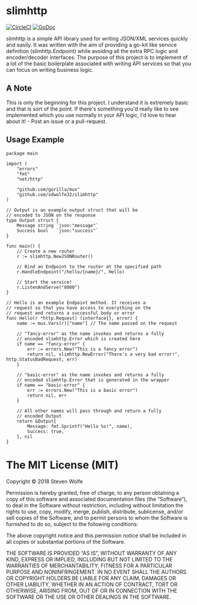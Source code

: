 # slimhttp 

[![CircleCI](https://circleci.com/gh/sdwolfe32/slimhttp.svg?style=svg)](https://circleci.com/gh/sdwolfe32/slimhttp)
[![GoDoc](https://godoc.org/github.com/sdwolfe32/slimhttp?status.svg)](https://godoc.org/github.com/sdwolfe32/slimhttp)

slimhttp is a simple API library used for writing JSON/XML services quickly and easily. It was written with the aim of providing a go-kit like service definition (slimhttp.Endpoint) while avoiding all the extra RPC logic and encoder/decoder interfaces. The purpose of this project is to implement of a lot of the basic boilerplate associated with writing API services so that you can focus on writing business logic.

## A Note

This is only the beginning for this project. I understand it is extremely basic and that is sort of the point. If there's something you'd really like to see implemented which you use normally in your API logic, I'd love to hear about it! - Post an issue or a pull-request.

## Usage Example

```
package main

import (
	"errors"
	"fmt"
	"net/http"

	"github.com/gorilla/mux"
	"github.com/sdwolfe32/slimhttp"
)

// Output is an example output struct that will be
// encoded to JSON on the response
type Output struct {
	Message string `json:"message"`
	Success bool   `json:"success"`
}

func main() {
	// Create a new router
	r := slimhttp.NewJSONRouter()

	// Bind an Endpoint to the router at the specified path
	r.HandleEndpoint("/hello/{name}/", Hello)

	// Start the service!
	r.ListenAndServe("8080")
}

// Hello is an example Endpoint method. It receives a
// request so that you have access to everything on the
// request and returns a successful body or error
func Hello(r *http.Request) (interface{}, error) {
	name := mux.Vars(r)["name"] // The name passed on the request

	// "fancy-error" as the name invokes and returns a fully
	// encoded slimhttp.Error which is created here
	if name == "fancy-error" {
		err := errors.New("This is a fancy error")
		return nil, slimhttp.NewError("There's a very bad error!", http.StatusBadRequest, err)
	}

	// "basic-error" as the name invokes and returns a fully
	// encoded slimhttp.Error that is generated in the wrapper
	if name == "basic-error" {
		err := errors.New("This is a basic error")
		return nil, err
	}

	// All other names will pass through and return a fully
	// encoded Output
	return &Output{
		Message: fmt.Sprintf("Hello %s!", name),
		Success: true,
	}, nil
}

```

The MIT License (MIT)
=====================

Copyright © 2018 Steven Wolfe

Permission is hereby granted, free of charge, to any person
obtaining a copy of this software and associated documentation
files (the “Software”), to deal in the Software without
restriction, including without limitation the rights to use,
copy, modify, merge, publish, distribute, sublicense, and/or sell
copies of the Software, and to permit persons to whom the
Software is furnished to do so, subject to the following
conditions:

The above copyright notice and this permission notice shall be
included in all copies or substantial portions of the Software.

THE SOFTWARE IS PROVIDED “AS IS”, WITHOUT WARRANTY OF ANY KIND,
EXPRESS OR IMPLIED, INCLUDING BUT NOT LIMITED TO THE WARRANTIES
OF MERCHANTABILITY, FITNESS FOR A PARTICULAR PURPOSE AND
NONINFRINGEMENT. IN NO EVENT SHALL THE AUTHORS OR COPYRIGHT
HOLDERS BE LIABLE FOR ANY CLAIM, DAMAGES OR OTHER LIABILITY,
WHETHER IN AN ACTION OF CONTRACT, TORT OR OTHERWISE, ARISING
FROM, OUT OF OR IN CONNECTION WITH THE SOFTWARE OR THE USE OR
OTHER DEALINGS IN THE SOFTWARE.